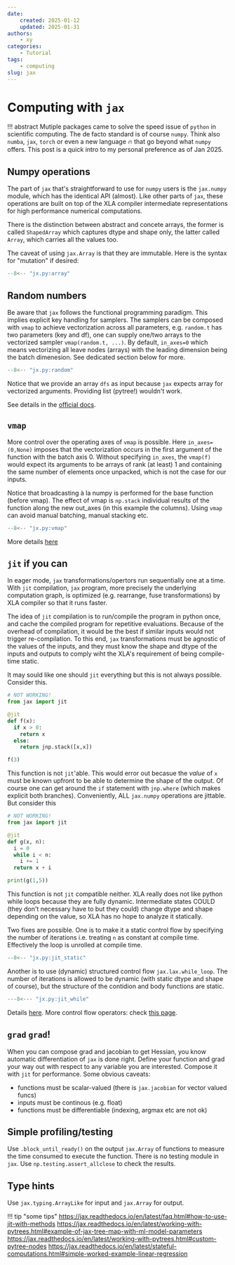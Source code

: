 ```yaml
---
date:
    created: 2025-01-12
    updated: 2025-01-31
authors:
    - xy
categories: 
    - Tutorial
tags:
    - computing
slug: jax
---
```


# Computing with `jax`

!!! abstract
    Mutiple packages came to solve the speed issue of `python` in scientific computing. The de facto standard is of course `numpy`. Think also `numba`, `jax`, `torch` or even a new language :fire: that go beyond what `numpy` offers.  This post is a quick intro to my personal preference as of Jan 2025. 

<!-- more -->

## Numpy operations

The part of `jax` that's straightforward to use for `numpy` users is the `jax.numpy` module, which has the identical API (almost). Like other parts of `jax`, these operations are built on top of the XLA compiler intermediate representations for high performance numerical computations. 

There is the distinction between abstract and concete arrays, the former is called `ShapedArray` which captures dtype and shape only, the latter called `Array`, which carries all the values too.

The caveat of using `jax.Array` is that they are immutable. Here is the syntax for "mutation" if desired: 

```py exec="on" result="text" source="above"
--8<-- "jx.py:array"
```

## Random numbers 

Be aware that `jax` follows the functional programming paradigm. This implies explicit key handling for samplers. The samplers can be composed with `vmap` to achieve vectorization
across all parameters, e.g. `random.t` has two parameters (key and df), one can supply one/two arrays to the vectorized sampler `vmap(random.t, ...)`. By default, `in_axes=0` which means vectorizing all leave nodes (arrays) with the leading dimension being the batch dimenesion. See dedicated section below for more. 


```py exec="on" result="text" source="above"
--8<-- "jx.py:random"
```

Notice that we provide an array `dfs` as input because `jax` expects array for vectorized arguments. Providing list (pytree!) wouldn't work. 

See details in the [official docs](https://jax.readthedocs.io/en/latest/jax.random.html#module-jax.random). 

## `vmap`

More control over the operating axes of `vmap` is possible. Here `in_axes=(0,None)` imposes that the vectorization occurs in the first argument of the function with the batch axis 0. Without specifying `in_axes`, the `vmap(f)` would expect its arguments to be
arrays of rank (at least) 1 and containing the same number of elements once unpacked, which is not the case for our inputs.  

Notice that broadcasting à la numpy is performed for the base function (before vmap). The effect of vmap is `np.stack` 
individual results of the function along the new out_axes (in this example the columns). Using `vmap` can avoid  manual batching, manual stacking etc.  

```py exec="on" result="text" source="above"
--8<-- "jx.py:vmap"
```
More details [here](https://jax.readthedocs.io/en/latest/_autosummary/jax.vmap.html#jax.vmap)

## `jit` if you can

In eager mode, `jax` transformations/opertors run sequentially one at a time.
With `jit` compilation, `jax` program, more precisely the underlying computation graph, is optimized (e.g. rearrange, fuse transformations) by XLA compiler so that it runs faster.

The idea of `jit` compilation is to run/compile the program in python once, and cache the compiled program for repetitive evaluations. Because of the overhead of compilation, it would be the best if similar inputs would not trigger re-compilation. To this end, `jax` transformations must be agnostic of the values of the inputs, and they must know the shape and dtype of the inputs and outputs to comply wiht the XLA's requirement of being compile-time static. 

It may sould like one should `jit` everything but this is not always possible. Consider this.

```py
# NOT WORKING!
from jax import jit

@jit
def f(x):
  if x > 0:
    return x
  else:
    return jnp.stack([x,x])

f(3)
```

This function is not `jit`'able. This would error out becasue the *value* of `x` must be known upfront to be able to determine the shape of the output. Of course one can get around the `if` statement with `jnp.where` (which makes explicit both branches). Conveniently, ALL `jax.numpy` operations are jittable. 
But consider this

```py
# NOT WORKING!
from jax import jit

@jit
def g(x, n):
  i = 0
  while i < n:
    i += 1
  return x + i

print(g(1,5))
```

This function is not `jit` compatible neither.  XLA really does not like python while loops because they are fully dynamic. Intermediate states COULD (they don't necessary have to but they could) change dtype and shape depending on the value, so XLA has no hope to analyze it statically.

Two fixes are possible. One is to make it a static control flow by specifying the number of iterations i.e. treating `n` as constant at compile time. Effectively the loop is unrolled at compile time. 

```py exec="on" result="text" source="above"
--8<-- "jx.py:jit_static"
```

Another is to use (dynamic) structured control flow `jax.lax.while_loop`. The number of iterations is allowed to be dynamic (with static dtype and shape of course), but the structure of the contidion and body functions are static.  

```py exec="on" result="text" source="above"
---8<--- "jx.py:jit_while"
```

Details [here](https://jax.readthedocs.io/en/latest/jit-compilation.html#). More control flow operators: check [this page](https://jax.readthedocs.io/en/latest/jax.lax.html#lax-control-flow).

## `grad` `grad`!



When you can compose grad and jacobian to get Hessian, you know automatic differentiation of `jax` is done right. 
 Define your function and grad your way out with respect to any variable you are interested. Compose it with `jit` for performance. Some obvious caveats:

- functions must be scalar-valued (there is `jax.jacobian` for vector valued funcs)
- inputs must be continous (e.g. float)
- functions must be differentiable (indexing, argmax etc are not ok)


## Simple profiling/testing

Use `.block_until_ready()` on the output `jax.Array` of functions to measure the time consumed to execute the function. 
There is no testing module in `jax`.  Use `np.testing.assert_allclose` to check the results.  

## Type hints

Use `jax.typing.ArrayLike` for input and `jax.Array` for output. 


!!! tip "some tips" 
    https://jax.readthedocs.io/en/latest/faq.html#how-to-use-jit-with-methods
    https://jax.readthedocs.io/en/latest/working-with-pytrees.html#example-of-jax-tree-map-with-ml-model-parameters
    https://jax.readthedocs.io/en/latest/working-with-pytrees.html#custom-pytree-nodes
    https://jax.readthedocs.io/en/latest/stateful-computations.html#simple-worked-example-linear-regression


